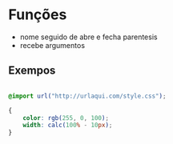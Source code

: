 # Funções

* nome seguido de abre e fecha parentesis
* recebe argumentos

## Exempos

```css

@import url("http://urlaqui.com/style.css");

{
    color: rgb(255, 0, 100);
    width: calc(100% - 10px);
}
``` 